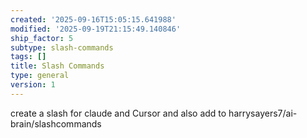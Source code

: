 ```yaml
---
created: '2025-09-16T15:05:15.641988'
modified: '2025-09-19T21:15:49.140846'
ship_factor: 5
subtype: slash-commands
tags: []
title: Slash Commands
type: general
version: 1
---
```


create a slash for claude and Cursor and also add to harrysayers7/ai-brain/slashcommands